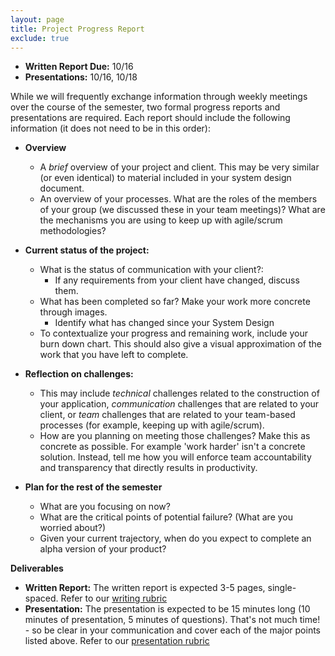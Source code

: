 ```yaml
---
layout: page
title: Project Progress Report
exclude: true
---
```


- **Written Report Due:** 10/16
- **Presentations:** 10/16, 10/18

While we will frequently exchange information through weekly meetings over the course of the semester, two formal progress reports and presentations are required. Each report should include the following information (it does not need to be in this order):

- **Overview**
  - A _brief_ overview of your project and client. This may be very similar (or even identical) to material included in your system design document.
  - An overview of your processes. What are the roles of the members of your group (we discussed these in your team meetings)? What are the mechanisms you are using to keep up with agile/scrum methodologies?

- **Current status of the project:**
  - What is the status of communication with your client?:
    - If any requirements from your client have changed, discuss them.
  - What has been completed so far? Make your work more concrete through images.
    - Identify what has changed since your System Design
  - To contextualize your progress and remaining work, include your burn down chart. This should also give a visual approximation of the work that you have left to complete.

- **Reflection on challenges:**
  - This may include _technical_ challenges related to the construction of your application, _communication_ challenges that are related to your client, or _team_ challenges that are related to your team-based processes (for example, keeping up with agile/scrum).
  - How are you planning on meeting those challenges? Make this as concrete as possible. For example 'work harder' isn't a concrete solution. Instead, tell me how you will enforce team accountability and transparency that directly results in productivity.


- **Plan for the rest of the semester**
  - What are you focusing on now?
  - What are the critical points of potential failure? (What are you worried about?)
  - Given your current trajectory, when do you expect to complete an alpha version of your product?


**Deliverables**
- **Written Report:** The written report is expected 3-5 pages, single-spaced. Refer to our [writing rubric](../rubrics/writing.pdf)
- **Presentation:** The presentation is expected to be 15 minutes long (10 minutes of presentation, 5 minutes of questions). That's not much time! - so be clear in your communication and cover each of the major points listed above. Refer to our [presentation rubric](../rubrics/presentation.pdf)

